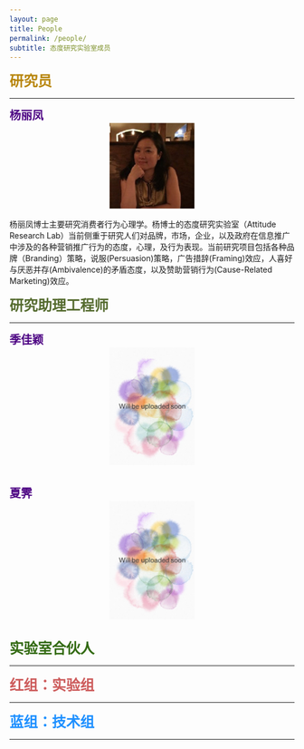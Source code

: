 ```yaml
---
layout: page
title: People
permalink: /people/
subtitle: 态度研究实验室成员
---
```


<b><span style="font-size: 25px !important; color: #B8860B;">研究员</span></b>
<hr>
<p id="lifeng"></p>
<b><span style="font-size: 20px !important; color: 	#4B0082;">杨丽凤</span></b><br>
<div align="center"><img src="images/LifengYang.jpg" width="150" align="center" /></div><br>
杨丽凤博士主要研究消费者行为心理学。杨博士的态度研究实验室（Attitude Research Lab）当前侧重于研究人们对品牌，市场，企业，以及政府在信息推广中涉及的各种营销推广行为的态度，心理，及行为表现。当前研究项目包括各种品牌（Branding）策略，说服(Persuasion)策略，广告措辞(Framing)效应，人喜好与厌恶并存(Ambivalence)的矛盾态度，以及赞助营销行为(Cause-Related Marketing)效应。

<b><span style="font-size: 25px !important; color:	#556B2F;">研究助理工程师</span></b>
<hr>
<b><span style="font-size: 20px !important; color: #4B0082;">季佳颖</span></b><br>
<div align="center"><img src="images/default.jpg" width="150" align="center" /></div><br>
<br>
<b><span style="font-size: 20px !important; color: #4B0082;">夏霁</span></b><br>
<div align="center"><img src="images/default.jpg" width="150" align="center" /></div><br>

<b><span style="font-size: 25px !important; color: 	#326A11;">实验室合伙人</span></b>
<hr>

<b><span style="font-size: 25px !important; color: 	#CD5C5C;">红组：实验组</span></b>
<hr>

<b><span style="font-size: 25px !important; color: #1E90FF;">蓝组：技术组</span></b>
<hr>



